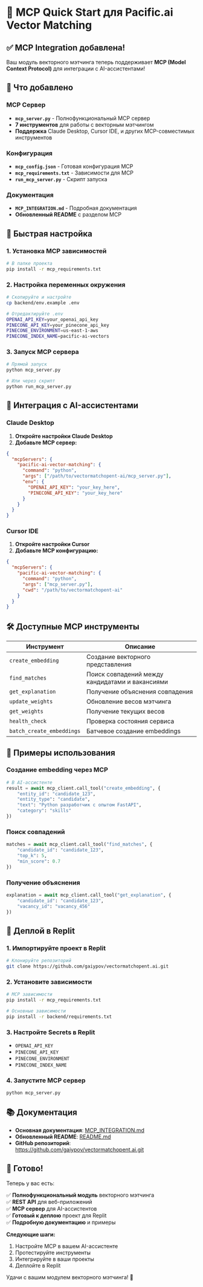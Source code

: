 # 🚀 MCP Quick Start для Pacific.ai Vector Matching

## ✅ MCP Integration добавлена!

Ваш модуль векторного мэтчинга теперь поддерживает **MCP (Model Context Protocol)** для интеграции с AI-ассистентами!

## 🎯 Что добавлено

### MCP Сервер
- **`mcp_server.py`** - Полнофункциональный MCP сервер
- **7 инструментов** для работы с векторным мэтчингом
- **Поддержка** Claude Desktop, Cursor IDE, и других MCP-совместимых инструментов

### Конфигурация
- **`mcp_config.json`** - Готовая конфигурация MCP
- **`mcp_requirements.txt`** - Зависимости для MCP
- **`run_mcp_server.py`** - Скрипт запуска

### Документация
- **`MCP_INTEGRATION.md`** - Подробная документация
- **Обновленный README** с разделом MCP

## 🔧 Быстрая настройка

### 1. Установка MCP зависимостей

```bash
# В папке проекта
pip install -r mcp_requirements.txt
```

### 2. Настройка переменных окружения

```bash
# Скопируйте и настройте
cp backend/env.example .env

# Отредактируйте .env
OPENAI_API_KEY=your_openai_api_key
PINECONE_API_KEY=your_pinecone_api_key
PINECONE_ENVIRONMENT=us-east-1-aws
PINECONE_INDEX_NAME=pacific-ai-vectors
```

### 3. Запуск MCP сервера

```bash
# Прямой запуск
python mcp_server.py

# Или через скрипт
python run_mcp_server.py
```

## 🤖 Интеграция с AI-ассистентами

### Claude Desktop

1. **Откройте настройки Claude Desktop**
2. **Добавьте MCP сервер:**

```json
{
  "mcpServers": {
    "pacific-ai-vector-matching": {
      "command": "python",
      "args": ["/path/to/vectormatchopent-ai/mcp_server.py"],
      "env": {
        "OPENAI_API_KEY": "your_key_here",
        "PINECONE_API_KEY": "your_key_here"
      }
    }
  }
}
```

### Cursor IDE

1. **Откройте настройки Cursor**
2. **Добавьте MCP конфигурацию:**

```json
{
  "mcpServers": {
    "pacific-ai-vector-matching": {
      "command": "python",
      "args": ["mcp_server.py"],
      "cwd": "/path/to/vectormatchopent-ai"
    }
  }
}
```

## 🛠 Доступные MCP инструменты

| Инструмент | Описание |
|------------|----------|
| `create_embedding` | Создание векторного представления |
| `find_matches` | Поиск совпадений между кандидатами и вакансиями |
| `get_explanation` | Получение объяснения совпадения |
| `update_weights` | Обновление весов мэтчинга |
| `get_weights` | Получение текущих весов |
| `health_check` | Проверка состояния сервиса |
| `batch_create_embeddings` | Батчевое создание embeddings |

## 🧪 Примеры использования

### Создание embedding через MCP

```python
# В AI-ассистенте
result = await mcp_client.call_tool("create_embedding", {
    "entity_id": "candidate_123",
    "entity_type": "candidate",
    "text": "Python разработчик с опытом FastAPI",
    "category": "skills"
})
```

### Поиск совпадений

```python
matches = await mcp_client.call_tool("find_matches", {
    "candidate_id": "candidate_123",
    "top_k": 5,
    "min_score": 0.7
})
```

### Получение объяснения

```python
explanation = await mcp_client.call_tool("get_explanation", {
    "candidate_id": "candidate_123",
    "vacancy_id": "vacancy_456"
})
```

## 🚀 Деплой в Replit

### 1. Импортируйте проект в Replit

```bash
# Клонируйте репозиторий
git clone https://github.com/gaiypov/vectormatchopent.ai.git
```

### 2. Установите зависимости

```bash
# MCP зависимости
pip install -r mcp_requirements.txt

# Основные зависимости
pip install -r backend/requirements.txt
```

### 3. Настройте Secrets в Replit

- `OPENAI_API_KEY`
- `PINECONE_API_KEY`
- `PINECONE_ENVIRONMENT`
- `PINECONE_INDEX_NAME`

### 4. Запустите MCP сервер

```bash
python mcp_server.py
```

## 📚 Документация

- **Основная документация**: [MCP_INTEGRATION.md](MCP_INTEGRATION.md)
- **Обновленный README**: [README.md](README.md)
- **GitHub репозиторий**: https://github.com/gaiypov/vectormatchopent.ai.git

## 🎉 Готово!

Теперь у вас есть:

✅ **Полнофункциональный модуль** векторного мэтчинга  
✅ **REST API** для веб-приложений  
✅ **MCP сервер** для AI-ассистентов  
✅ **Готовый к деплою** проект для Replit  
✅ **Подробную документацию** и примеры  

**Следующие шаги:**
1. Настройте MCP в вашем AI-ассистенте
2. Протестируйте инструменты
3. Интегрируйте в ваши проекты
4. Деплойте в Replit

Удачи с вашим модулем векторного мэтчинга! 🚀
